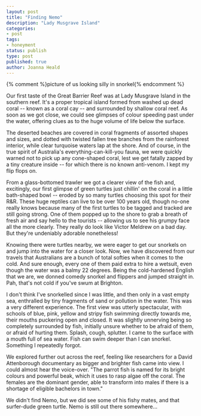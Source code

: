 ```yaml
---
layout: post
title: "Finding Nemo"
description: "Lady Musgrave Island"
categories:
- post
tags:
- honeyment
status: publish
type: post
published: true
author: Joanna Heald
---
```


{% comment %}picture of us looking silly in snorkel{% endcomment %}

Our first taste of the Great Barrier Reef was at Lady Musgrave Island in the southern reef. It's a proper tropical island formed from washed up dead coral -- known as a coral cay -- and surrounded by shallow coral reef. As soon as we got close, we could see glimpses of colour speeding past under the water, offering clues as to the huge volume of life below the surface. 

The deserted beaches are covered in coral fragments of assorted shapes and sizes, and dotted with twisted fallen tree branches from the rainforest interior, while clear turquoise waters lap at the shore. And of course, in the true spirit of Australia's everything-can-kill-you fauna, we were quickly warned not to pick up any cone-shaped coral, lest we get fatally zapped by a tiny creature inside -- for which there is no known anti-venom. I kept my flip flops on.

From a glass-bottomed trawler we got a clearer view of the fish and, excitingly, our first glimpse of green turtles just chillin' on the coral in a little bath-shaped bowl -- eroded by so many turtles choosing this spot for their R&R. These huge reptiles can live to be over 100 years old, though no-one really knows because many of the first turtles to be tagged and tracked are still going strong. One of them popped up to the shore to grab a breath of fresh air and say hello to the tourists -- allowing us to see his grumpy face all the more clearly. They really do look like Victor Meldrew on a bad day. But they're undeniably adorable nonetheless!

Knowing there were turtles nearby, we were eager to get our snorkels on and jump into the water for a closer look. Now, we have discovered from our travels that Australians are a bunch of total softies when it comes to the cold. And sure enough, every one of them paid extra to hire a wetsuit, even though the water was a balmy 22 degrees. Being the cold-hardened English that we are, we donned comedy snorkel and flippers and jumped straight in. Pah, that's not cold if you've swum at Brighton. 

I don't think I've snorkelled since I was little, and then only in a vast empty sea, enthralled by tiny fragments of sand or pollution in the water. This was a very different experience. The first view was utterly spectacular, with schools of blue, pink, yellow and stripy fish swimming directly towards me, their mouths puckering open and closed. It was slightly unnerving being so completely surrounded by fish, initially unsure whether to be afraid of them, or afraid of hurting them. Splash, cough, splutter. I came to the surface with a mouth full of sea water. Fish can swim deeper than I can snorkel. Something I repeatedly forgot.

We explored further out across the reef, feeling like researchers for a David Attenborough documentary as bigger and brighter fish came into view. I could almost hear the voice-over. "The parrot fish is named for its bright colours and powerful beak, which it uses to rasp algae off the coral. The females are the dominant gender, able to transform into males if there is a shortage of eligible bachelors in town."

We didn't find Nemo, but we did see some of his fishy mates, and that surfer-dude green turtle. Nemo is still out there somewhere...  










